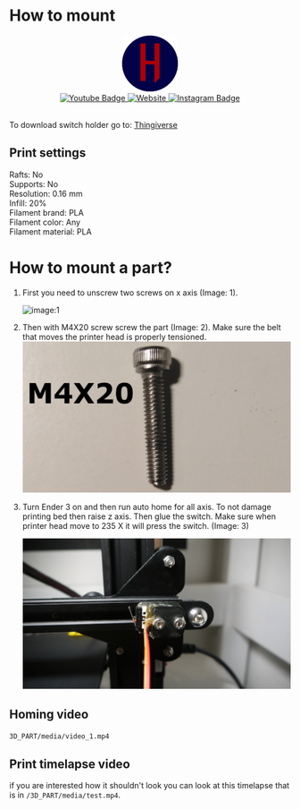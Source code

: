 <h1>How to mount</h1>

<div id="header" align="center">
    <img src="https://github.com/halina20011/halina20011/blob/main/Halina-Circle.png" width="100"/>
    <div id="badges">
        <a href="https://www.youtube.com/channel/UCG0h6r6T1joRASO29JV9qMQ">
            <img src="https://img.shields.io/badge/YouTube-red?style=for-the-badge&logo=youtube&logoColor=white" alt="Youtube Badge"/>
        </a>
        <a href="https://halina20011.github.io/">
            <img src="https://img.shields.io/badge/Website-lightgrey?style=for-the-badge" alt="Website"/>
        </a>
        <a href="https://www.instagram.com/mario.durakovic/">
            <img src="https://img.shields.io/badge/Instagram-blue?style=for-the-badge&logo=instagram&logoColor=white" alt="Instagram Badge"/>
        </a>
    </div>
</div>

<br>

To download switch holder go to: [Thingiverse](https://www.thingiverse.com/thing:5252751)

## Print settings
Rafts: No<br>
Supports: No<br>
Resolution: 0.16 mm<br>
Infill: 20%<br>
Filament brand: PLA<br>
Filament color: Any<br>
Filament material: PLA<br>

# How to mount a part?

1. First you need to unscrew two screws on x axis (Image: 1).

    ![image:1](/3D_PART/media/image_1.png)

2. Then with M4X20 screw screw the part (Image: 2). Make sure the belt that moves the printer head is properly tensioned.
    ![image:2](/3D_PART/media/image_2.png)

3. Turn Ender 3 on and then run auto home for all axis. To not damage printing bed then raise z axis. Then glue the switch. Make sure when printer head move to 235 X it will press the switch. (Image: 3)

    ![image:3](/3D_PART/media/image_3.jpg)

## Homing video
`3D_PART/media/video_1.mp4`

## Print timelapse video
if you are interested how it shouldn't look you can look at this timelapse that is in `/3D_PART/media/test.mp4`.

